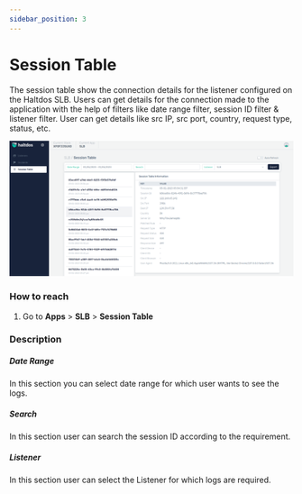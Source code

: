 ```yaml
---
sidebar_position: 3
---
```


# Session Table

The session table show the connection details for the listener configured on the Haltdos SLB. Users can get details for the connection made to the application with the help of filters like date range filter, session ID filter & listener filter. User can get details like src IP, src port, country, request type, status, etc.


![](/img/adc/v7/docs/sessional_table_2.png)

### **How to reach**

1. Go to **Apps** > **SLB** > **Session Table**

### Description

##### **Date Range**

In this section you can select date range for which user wants to see the logs.

##### **Search**

In this section user can search the session ID according to the requirement.

##### **Listener**

In this section user can select the Listener for which logs are required.